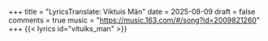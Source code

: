 +++
title = "LyricsTranslate: Viktuis Män"
date = 2025-08-09
draft = false
comments = true
music = "https://music.163.com/#/song?id=2009821260"
+++
{{< lyrics id="vituiks_man" >}}


